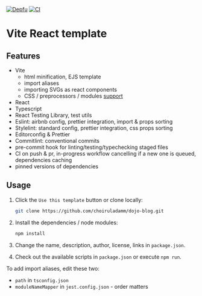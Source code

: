 [![Depfu](https://badges.depfu.com/badges/4b1166cf110842ec49787e0acf8f8723/overview.svg)](https://depfu.com/github/alex-kim-dev/vite-react-template?project_id=34571)
[![CI](https://github.com/alex-kim-dev/vite-react-template/actions/workflows/ci.yml/badge.svg?branch=main)](https://github.com/alex-kim-dev/vite-react-template/actions/workflows/ci.yml)

# Vite React template

## Features

- Vite
  - html minification, EJS template
  - import aliases
  - importing SVGs as react components
  - CSS / preprocessors / modules [support](https://vitejs.dev/guide/features.html#css)
- React
- Typescript
- React Testing Library, test utils
- Eslint: airbnb config, prettier integration, import & props sorting
- Stylelint: standard config, prettier integration, css props sorting
- Editorconfig & Prettier
- Commitlint: conventional commits
- pre-commit hook for linting/testing/typechecking staged files
- CI on push & pr, in-progress workflow cancelling if a new one is queued, dependencies caching
- pinned versions of dependencies

## Usage

1. Click the `Use this template` button or clone locally:

   ```sh
   git clone https://github.com/choiruladamm/dojo-blog.git
   ```

2. Install the dependencies / node modules:

   ```sh
   npm install
   ```

3. Change the name, description, author, license, links in `package.json`.
4. Check out the available scripts in `package.json` or execute `npm run`.

To add import aliases, edit these two:

- `path` in `tsconfig.json`
- `moduleNameMapper` in `jest.config.json` - order matters
